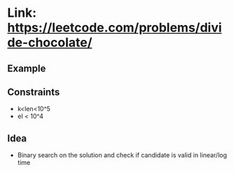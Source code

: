 # Link: https://leetcode.com/problems/divide-chocolate/

## Example

## Constraints

- k<len<10^5
- el < 10^4

## Idea

- Binary search on the solution and check if candidate is valid in linear/log time
